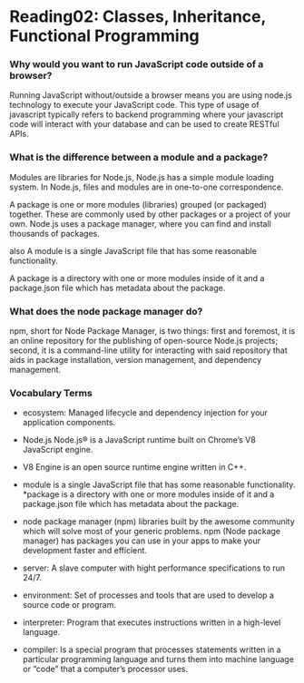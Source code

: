 # Reading02: Classes, Inheritance, Functional Programming

### Why would you want to run JavaScript code outside of a browser?

Running JavaScript without/outside a browser means you are using node.js technology to execute your JavaScript code. This type of usage of javascript typically refers to backend programming where your javascript code will interact with your database and can be used to create RESTful APIs.

### What is the difference between a module and a package?

Modules are libraries for Node.js, Node.js has a simple module loading system. In Node.js, files and modules are in one-to-one correspondence.

A package is one or more modules (libraries) grouped (or packaged) together. These are commonly used by other packages or a project of your own. Node.js uses a package manager, where you can find and install thousands of packages.

also
A module is a single JavaScript file that has some reasonable functionality.

A package is a directory with one or more modules inside of it and a package.json file which has metadata about the package.

### What does the node package manager do?

npm, short for Node Package Manager, is two things: first and foremost, it is an online repository for the publishing of open-source Node.js projects; second, it is a command-line utility for interacting with said repository that aids in package installation, version management, and dependency management.

### Vocabulary Terms

- ecosystem: Managed lifecycle and dependency injection for your application components.
- Node.js Node.js® is a JavaScript runtime built on Chrome’s V8 JavaScript engine.
- V8 Engine is an open source runtime engine written in C++.
- module is a single JavaScript file that has some reasonable functionality.
  \*package is a directory with one or more modules inside of it and a package.json file which has metadata about the package.
- node package manager (npm) libraries built by the awesome community which will solve most of your generic problems. npm (Node package manager) has packages you can use in your apps to make your development faster and efficient.
- server: A slave computer with hight performance specifications to run 24/7.

- environment: Set of processes and tools that are used to develop a source code or program.

- interpreter: Program that executes instructions written in a high-level language.

- compiler: Is a special program that processes statements written in a particular programming language and turns them into machine language or “code” that a computer’s processor uses.
